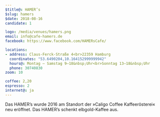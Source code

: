 ```yaml
---
$title@: HAMER’s
$slug: hamers
$date: 2018-08-16
candidate: 1

logo: /media/venues/hamers.png
email: info@cafe-hamers.de
facebook: https://www.facebook.com/HAMERsCafe/

locations:
- address: Claus-Ferck-Straße 4<br>22359 Hamburg
  coordinates: "53.6490204,10.164152999999942"
  hours@: Montag – Samstag 9–18&nbsp;Uhr<br>Sonntag 13–18&nbsp;Uhr
  phone: 30740830
zoom: 10

coffee: 2,20
espresso: 2
internet@: ja
---
```


Das HAMER’s wurde 2016 am Standort der »Caligo Coffee Kaffeerösterei« neu eröffnet. Das HAMER’s schenkt elbgold-Kaffee aus.